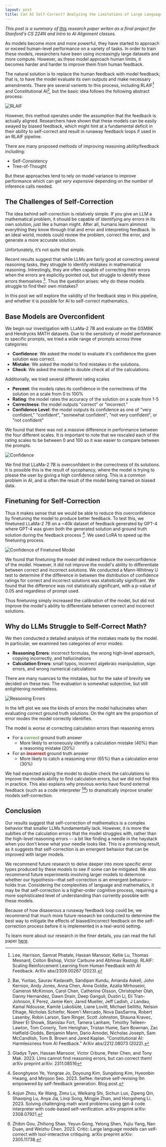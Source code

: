 ```yaml
---
layout: post
title: Can AI Self-Correct? Analyzing the Limitations of Large Language Models
---
```


_This post is a summary of [this](/writing/CS224N__Project_Final_Report.pdf) research paper writen as a final project for Stanford's CS 224N and Intro to AI Alignment classes._

As models become more and more powerful, they have started to approach or exceed human-level performance on a variety of tasks. In order to train these models, researchers have been using increasingly large datasets and more compute. However, as these model approach human limits, it becomes harder and harder to improve them from human feedback.

The natural solution is to replace the human feedback with model feedback; that is, to have the model evaluate its own outputs and make necessary amendments. There are several varients to this process, including RLAIF[^0] and Constitutional AI[^3], but the basic idea follows the following abstract process:

![RLAIF](/assets/can_llms_self_correct/rlaif.png)

However, this method operates under the assumption that the feedback is actually aligned. Researchers have shown that these models can be easily swayed by biased feedback, which might hint at a fundamental deficit in their ability to self-correct and result in runaway feedback loops if used in an RLAIF pipeline. 

There are many proposed methods of improving reasoning ability/feedback including:
 - Self-Consistency
 - Tree-of-Thought

But these approaches tend to rely on model variance to improve performance which can get _very expensive_ depending on the number of inference calls needed.

<!-- The concept of self-correction, in particular, offers the potential for enhancing the fundamental reasoning abilities of Large Language Models (LLMs). -->

<!-- For years, artificial intelligence (AI) researchers have been refining a type of machine learning model known as large language models (LLMs). Their goal is to create AI that understands language at a human-like level, and in some respects, they have been astonishingly successful. These models can generate convincing text that appears almost human-crafted.  -->

<!-- However, while these models display intelligent behaviors, they also manifest unexpected and incorrect behaviors. They might produce responses that seem sensible at first glance but are fundamentally incorrect or nonsensical upon closer inspection. To address this issue, researchers have been exploring avenues to improve LLMs’ reasoning abilities. One promising method is self-correction, where a model evaluates its own outputs and makes necessary amendments.

In this post, we delve into the viability of self-correction in the domain of mathematics. In particular, we examine whether these AI models can detect errors in mathematical reasoning and calculation, and whether this ability can be improved with fine-tuning. -->

## The Challenges of Self-Correction

The idea behind self-correction is relatively simple. If you give an LLM a mathematical problem, it should be capable of identifying any errors in its own solution, just like a human might. After all, humans learn almmost everything they know through trial and error and interpreting feedback. In an ideal world, models could review the problem, correct the error, and generate a more accurate solution.

Unfortunately, it’s not quite that simple.

Recent results suggest that while LLMs are fairly good at correcting several reasoning tasks, they struggle to identify mistakes in mathematical reasoning. Intrestingly, they are often capable of correcting their errors when the errors are explicitly pointed out, but struggle to identify these errors themselves [^1]. Thus the question arises: why do these models struggle to find their own mistakes?

In this post we will explore the validity of the feedback step in this pipeline, and whether it is possible for AI to self-correct mathematics.

## Base Models are Overconfident

We begin our investigation with LLaMa-2 7B and evaluate on the GSM8K and Hendrycks MATH datasets. Due to the sensitivity of model performance to specific prompts, we tried a wide range of prompts across three categories:
 - **Confidence**: We asked the model to evaluate it's confidence the given solution was correct.
 - **Mistake**: We asked the model to find mistakes in the solutions.
 - **Check**: We asked the model to double check all of the calculations.

Additionally, we tried several different rating scales
 - **Percent**: the models rates its confidence in the correctness of the solution on a scale from 0 to 100\%
 - **Rating**: the model rates the accuracy of the solution on a scale from 1-5
 - **Correctness**: the model outputs "correct" or "incorrect."
 - **Confidence Level**: the model outputs its confidence as one of "very confident," "confident", "somewhat confident", "not very confident", or "not confident"

We found that there was not a massive difference in performance between the four different scales. It is important to note that we rescaled each of the rating scales to be between 0 and 100 so it was easier to compare between the prompts. 

![Confidence](/assets/can_llms_self_correct/avg_conf_basemodel.png)

We find that LLaMa-2 7B is overconfident in the correctness of its solutions. It is possible this is the result of sycophancy, where the model is trying to please the user by giving a high confidence rating. This is a common problem in AI, and is often the result of the model being trained on biased data.

## Finetuning for Self-Correction
Thus it makes sense that we would be able to reduce this overconfidence by finetuning the model to produce better feedback. To test this, we finetuned LLaMa-2 7B on a ~40k dataset of feedback generated by GPT-4 where GPT-4 was given both the generated solution and ground truth solution during the feedback process [^2]. We used LoRA to speed up the finetuning process.

![Confidence of Finetuned Model](/assets/can_llms_self_correct/avg_conf_lora.png)

We found that finetuning the model did indeed reduce the overconfidence of the model. However, it did not improve the model's ability to differentiate between correct and incorrect solutions. We conducted a Mann-Whitney U test to determine if the difference in between the distribution of confidence ratings for correct and incorrect solutions was statistically significant. We found that the difference was not statistically significant, with a p-value of 0.05 and regardless of prompt used.

Thus finetuning simply increased the calibration of the model, but did not improve the model's ability to differentiate between correct and incorrect solutions.

## Why do LLMs Struggle to Self-Correct Math?

We then conducted a detailed analysis of the mistakes made by the model. In particular, we examined two categories of error modes:

 - **Reasoning Errors**: incorrect formulas, the wrong high-level approach, copying incorrectly, and hallucinations
 - **Calculation Errors**: small typos, incorrect algebraic manipulation, sign errors, and wrong numerical calculations

There are many nuances to the mistakes, but for the sake of brevity we decided on these two. The evaluation is somewhat subjective, but still enlightening nonetheless.

![Reasoning Errors](/assets/can_llms_self_correct/error_modes.png)

In the left plot we see the kinds of errors the model hallucinates when evaluating correct ground truth solutions. On the right are the proportion of error modes the model correctly identifies.

The model is _worse_ at correcting calculation errors than reasoning errors

 - For a **<span style="color: #6aa84f">correct</span>** ground truth answer
    - More likely to erroneously identify a calculation mistake (40%) than a reasoning mistake (20%)
 - For an **<span style="color: #cc0000">incorrect</span>** ground truth answer
    - More likely to catch a reasoning error (65%) than a calculation error (30%)

We had expected asking the model to double check the calculations to improve the models ability to find calculation errors, but we did not find this in practice. This also explains why previous works have found external feedback (such as a code interpreter [^5][^6]) to dramatically improve smaller models self-correction.

## Conclusion

Our results suggest that self-correction of mathematics is a complex behavior that smaller LLMs fundamentally lack. However, it is more the sublties of the calculation errors that the model struggles with, rather than the high-level reasoning errors -- a bit like finding a needle in the haystack when you don't know what your needle looks like. This is a promising result, as it suggests that self-correction is an emergent behavior that can be improved with larger models.

We recommend future research to delve deeper into more specific error types produced by these models to see if some can be mitigated. We also recommend future experiments involving larger models to determine whether our hypothesis—that self-correction is an emergent behavior—holds true. Considering the complexities of language and mathematics, it may be that self-correction is a higher-order cognitive process, requiring a more sophisticated level of understanding than currently possible with these models.

Because of how disaserous a runaway feedback loop could be, we recommend that much more future research be conducted to determine the best way to mitigate the effects of biased/incorrect feedback on the self-correction process before it is implemented in a real-world setting.

To learn more about our research in the finer details, you can read the full paper [here](/writing/CS224N__Project_Final_Report.pdf).

[^0]: Lee, Harrison, Samrat Phatale, Hassan Mansoor, Kellie Lu, Thomas Mesnard, Colton Bishop, Victor Carbune and Abhinav Rastogi. RLAIF: Scaling Reinforcement Learning from Human Feedback with AI Feedback. ArXiv abs/2309.00267 (2023).

[^3]: Bai, Yuntao, Saurav Kadavath, Sandipan Kundu, Amanda Askell, John Kernion, Andy Jones, Anna Chen, Anna Goldie, Azalia Mirhoseini, Cameron McKinnon, Carol Chen, Catherine Olsson, Christopher Olah, Danny Hernandez, Dawn Drain, Deep Ganguli, Dustin Li, Eli Tran-Johnson, E Perez, Jamie Kerr, Jared Mueller, Jeff Ladish, J Landau, Kamal Ndousse, Kamilė Lukošiūtė, Liane Lovitt, Michael Sellitto, Nelson Elhage, Nicholas Schiefer, Noem'i Mercado, Nova DasSarma, Robert Lasenby, Robin Larson, Sam Ringer, Scott Johnston, Shauna Kravec, Sheer El Showk, Stanislav Fort, Tamera Lanham, Timothy Telleen-Lawton, Tom Conerly, Tom Henighan, Tristan Hume, Sam Bowman, Zac Hatfield-Dodds, Benjamin Mann, Dario Amodei, Nicholas Joseph, Sam McCandlish, Tom B. Brown and Jared Kaplan. “Constitutional AI: Harmlessness from AI Feedback.” ArXiv abs/2212.08073 (2022).

[^1]: Gladys Tyen, Hassan Mansoor, Victor Crbune, Peter Chen, and Tony Mak. 2023. Llms cannot find reasoning errors, but can correct them! arXiv preprint arXiv: 2311.08516

[^2]: Seonghyeon Ye, Yongrae Jo, Doyoung Kim, Sungdong Kim, Hyeonbin Hwang, and Minjoon Seo. 2023. Selfee: Iterative self-revising llm empowered by self-feedback generation. Blog post.

[^5]: Aojun Zhou, Ke Wang, Zimu Lu, Weikang Shi, Sichun Luo, Zipeng Qin, Shaoqing Lu, Anya Jia, Linqi Song, Mingjie Zhan, and Hongsheng Li. 2023. Solving challenging math word problems using gpt-4 code interpreter with code-based self-verification. arXiv preprint arXiv: 2308.07921.

[^6]: Zhibin Gou, Zhihong Shao, Yeyun Gong, Yelong Shen, Yujiu Yang, Nan Duan, and Weizhu Chen. 2023. Critic: Large language models can self-correct with tool-interactive critiquing. arXiv preprint arXiv: 2305.11738.


<!-- Recent results suggest that LLMs struggle to identify mistakes independently. They are often capable of correcting their errors when the errors are explicitly pointed out, but struggle to identify these errors themselves. Moreover, these models can be easily swayed by feedback, which might hint at a fundamental deficit in their ability to self-correct. -->

<!-- The popular method of human feedback—where human quality assessments of AI outputs act as a reward signal to optimize model performance—has been effective in mitigating some of these issues. However, given the massive compute requirements for training powerful models and the cost of collecting human feedback, it’s not a sustainable solution. -->

<!-- To address this, researchers have been developing augmentation techniques to reduce the reasoning errors of AI models. One of the key techniques explored is self-correction. -->

<!-- ## Uncovering the Limitations

In our investigation, we found that smaller LLMs exhibit limitations in accurately assessing mathematical arguments. Fine-tuning for self-correction improved their self-calibration—in other words, curbing their overconfidence. However, it fell short in enhancing their ability to differentiate correct solutions from incorrect ones.

Through a detailed analysis of correct and incorrect solutions, we discovered that these models struggle to identify granular calculation mistakes such as carry errors and missing signs. They are, however, more adept at correcting high-level reasoning mistakes.

Performed on smaller AIs due to computational constraints, these findings indicate that self-correction appears to be a complex behavior that these models fundamentally lack.

## Where to next?

Our findings suggest the need for future research to delve deeper into more specific error types produced by these models to see if some can be mitigated.

We also recommend future experiments involving larger models to determine whether our hypothesis—that self-correction is an emergent behavior—holds true. Considering the complexities of language and mathematics, it may be that self-correction is a higher-order cognitive process, requiring a more sophisticated level of understanding than currently possible with these models.

In sum, the process of making AI systems capable of correcting their own mistakes is much more complex than we might have first imagined. The results of our research highlight the importance of further evaluation and improvement in the quest for self-correcting AI.

To learn more about our research in the finer details, you can read the full paper [here](). -->